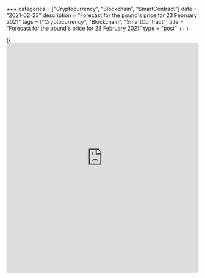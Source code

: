 +++
categories = ["Cryptocurrency", "Blockchain", "SmartContract"]
date = "2021-02-23"
description = "Forecast for the pound's price for 23 February 2021"
tags = ["Cryptocurrency", "Blockchain", "SmartContract"]
title = "Forecast for the pound's price for 23 February 2021"
type = "post"
+++

{{<iframe id="large-banner" src="https://www.bounty.group/#slide=24.0" width="100%" height="600" scrolling="no" style="border: 0px solid rgb(216, 221, 230); border-radius: 3px;">}}

2021-02-23

2021-02-23

Four reasons for buying pound. Forecast as of 23.02.2021Dmitri Demidenko

The British pound tops the list of the year's best performers on large-
scale vaccination, better appetite risk, and other factors. Will the
[GBPUSD][1] continue to rally? Let's discuss that and make a trading
plan.

## Monthly fundamental forecast for pound

The winner isn't the one who doesn't make mistakes. It's the one who
recognizes them, corrects them, and profits from experience. Great
Britain shot itself in the foot in 2016 by voting to break connections
with its leading trade partner. However, it didn't shoot itself in the
head, making an agreement with the EU at the last moment in 2020. First,
Boris Johnson didn't realize coronavirus was a serious thing, which led
to enormous death tolls and the biggest recession in 300 years. Still,
one of the world's most extensive vaccination campaigns redeemed that
mistake and turned the pound into the winner.

 **The**[ **GBPUSD**][1] topped the value of 1.5 for the first time in
three years on mitigation of Brexit-associated political risks and
vaccination of 18.4 million people, equivalent to 27.5% of the
population. For comparison, 19.3% is vaccinated in the USA and 6.1% - in
the European Union. The pound is the best performer of the year among
the world's major currencies. Speculators are building up their long
positions even if they weren't optimistic in early January. NatWest
Market predicts the level of 1.45 in the nearest future, while Equiti
Capital estimates that the pound may return to the pre-referendum levels
in 2021.

### Major currencies in 2021

 _Source: Bloomberg._

The global stock market's growth and the monetary [policy](https://www.fintechee.com/policy/) support the
pound too. The [GBPUSD][1] correlation with the [FTSE 100][2] has grown
significantly from the beginning of the year. It means that global
appetite growth helps the pound. The UK stock index outran the [S&P
500][3] in dollar equivalent. It draws capital into Great Britain and
consolidates the pound. I don't understand why the pair's rally should
worsen exporters' positions and affect British stocks. In fact, the
pound's trade-weighted rate is far from the pre-referendum levels.
Before starting to create trouble for local businesses and the [FTSE
100][2], it can afford to rise.

### Trade-weighted pound's dynamics

###

 _Source: Bloomberg._

Also, remember that the Bank of England's position has changed. Not long
ago, it was thinking about negative rates and urged commercial banks to
get prepared for them. However, Q2 GDP upbeat forecasts make us doubt
that idea's adequacy. [GBPUSD][1] bulls and [EURGBP][4] bears may find
new inspirations as the Fed's and the ECB's monetary policies are
unlikely to change in the nearest future, and the BoE will give up plans
to drop the REPO rate into the red zone. What's more, British inflation
expectations are growing faster than other countries' ones, including
the USA.

### Britain's and US' inflation expectations

###

 _Source: Bloomberg._

### Monthly trading plan for [ **GBPUSD**][1]

Thus, the [GBPUSD][1] has got every reason to continue surging to 1.42
and 1.44: such negative factors as excessive Brexit-associated risks
have been removed, active vaccination continues, the appeal of British
assets is growing, and the Bank of England has changed its position. My
advice is to buy the pair.



## Price chart of GBPUSD in real time mode

The content of this article reflects the author’s opinion and does not
necessarily reflect the official position of LiteForex. The material
published on this page is provided for informational purposes only and
should not be considered as the provision of investment advice for the
purposes of Directive 2004/39/EC.

Rate this article:

{{value}}

( {{count}} {{title}} )

   1. my.liteforex.com/trading/chart?symbol=GBPUSD&returnUrl=true
   2. my.liteforex.com/trading/chart?symbol=FTSE&returnUrl=true
   3. my.liteforex.com/trading/chart?symbol=SPX&returnUrl=true
   4. my.liteforex.com/trading/chart?symbol=EURGBP&returnUrl=true